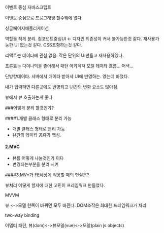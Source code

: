 이벤트 중심 자바스크립트 

이벤트 중심으로 프로그래밍 할수밖에 없다 

싱글페이지애플리케이션 

역할을 작게 분리. 컴포넌트중심UI <- 디자인 의존성이 커서 불가능한것 같다. 재사용가능한 UI 없는것 같다. CSS포함하는것 같다. 

리액트는 데이타에 관심 없음. 작은 단위의 UI만들고 재사용하겠다. 

프론트는 다이나믹을 좋아해서 패턴 아키텍쳐 모델 데이타 흐름... 어색... 

단방향데이타. 서버에서 데이타 받아서 UI에 반영하는. 였는데 바꼈다. 

내가 입력하면 다른곳에도 반영되고 UI간의 변화 요소도 많아짐. 

뷰에서 뷰 호출하는게 좋다 



###어떻게 분리 할것인가?

####1.개별 클래스 형태로 분리 가능 

* 개별 클래스 형태로 분리 가능
* 뷰간의 데이타 공유가 핵심.



#### 2.MVC

* 뷰를 어떻게 나눌것인가  이다 
* 변경되는부분을 분리 시켜



####3.MV*가 FE세상에 적용할 때의 현실은?

뷰처리 어떻게 할지에 대한 고민이 프레임워크 만들었다. 



MVVM 

뷰 <->모델 한쪽이 바뀌면 모두 바뀐다. DOM조작은 최대한 프레임워크가 처리 

two-way binding  

어뎁터 패턴, 뷰(dom)<->뷰모델(vue)<->모델(plain js objects)

